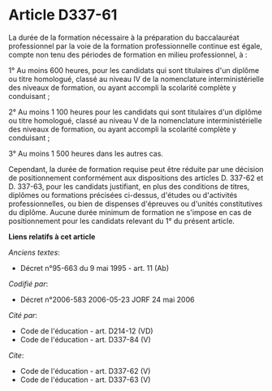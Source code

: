 # Article D337-61

La durée de la formation nécessaire à la préparation du baccalauréat professionnel par la voie de la formation
professionnelle continue est égale, compte non tenu des périodes de formation en milieu professionnel, à :

1° Au moins 600 heures, pour les candidats qui sont titulaires d'un diplôme ou titre homologué, classé au niveau IV de la
nomenclature interministérielle des niveaux de formation, ou ayant accompli la scolarité complète y conduisant ;

2° Au moins 1 100 heures pour les candidats qui sont titulaires d'un diplôme ou titre homologué, classé au niveau V de la
nomenclature interministérielle des niveaux de formation, ou ayant accompli la scolarité complète y conduisant ;

3° Au moins 1 500 heures dans les autres cas.

Cependant, la durée de formation requise peut être réduite par une décision de positionnement conformément aux dispositions
des articles D. 337-62 et D. 337-63, pour les candidats justifiant, en plus des conditions de titres, diplômes ou formations
précisées ci-dessus, d'études ou d'activités professionnelles, ou bien de dispenses d'épreuves ou d'unités constitutives du
diplôme. Aucune durée minimum de formation ne s'impose en cas de positionnement pour les candidats relevant du 1° du présent
article.

**Liens relatifs à cet article**

_Anciens textes_:

  - Décret n°95-663 du 9 mai 1995 - art. 11 (Ab)

_Codifié par_:

  - Décret n°2006-583 2006-05-23 JORF 24 mai 2006

_Cité par_:

  - Code de l'éducation - art. D214-12 (VD)
  - Code de l'éducation - art. D337-84 (V)

_Cite_:

  - Code de l'éducation - art. D337-62 (V)
  - Code de l'éducation - art. D337-63 (V)
